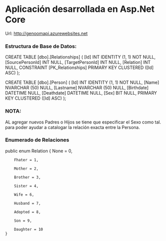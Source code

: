# Aplicación desarrollada en Asp.Net Core

Url: http://genoomapi.azurewebsites.net

### Estructura de Base de Datos:

CREATE TABLE [dbo].[Relationships] (
    [Id]             INT IDENTITY (1, 1) NOT NULL,
    [SourcePersonId] INT NULL,
    [TargetPersonId] INT NULL,
    [Relation]       INT NULL,
    CONSTRAINT [PK_Relationships] PRIMARY KEY CLUSTERED ([Id] ASC)
);

CREATE TABLE [dbo].[Person] (
    [Id]        INT           IDENTITY (1, 1) NOT NULL,
    [Name]      NVARCHAR (50) NULL,
    [Lastname]  NVARCHAR (50) NULL,
    [Birthdate] DATETIME      NULL,
    [Deathdate] DATETIME      NULL,
    [Sex]       BIT           NULL,
    PRIMARY KEY CLUSTERED ([Id] ASC)
);

### NOTA:
AL agregar nuevos Padres o Hijos se tiene que especificar el Sexo como tal. para poder ayudar a catalogar la relación exacta entre la Persona.


### Enumerado de Relaciones 

 public enum Relation
    {
        None = 0,

        Fhater = 1,

        Mother = 2,

        Brother = 3,

        Sister = 4,

        Wife = 6,

        Husband = 7,

        Adopted = 8,

        Son = 9,

        Daughter = 10
    }
